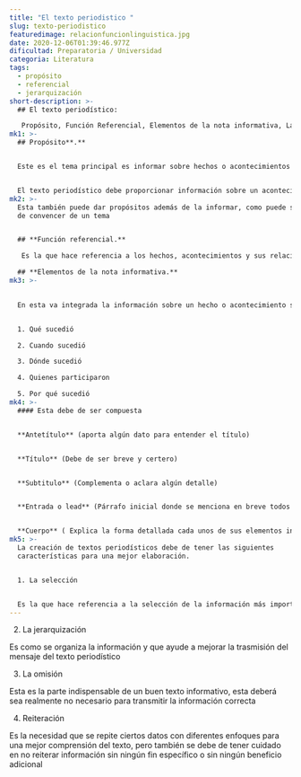 ```yaml
---
title: "El texto periodistico "
slug: texto-periodistico
featuredimage: relacionfuncionlinguistica.jpg
date: 2020-12-06T01:39:46.977Z
dificultad: Preparatoria / Universidad
categoria: Literatura
tags:
  - propósito
  - referencial
  - jerarquización
short-description: >-
  ## El texto periodístico:

   Propósito, Función Referencial, Elementos de la nota informativa, La selección, Jerarquización, omisión y reiteración de la información
mk1: >-
  ## Propósito**.**


  Este es el tema principal es informar sobre hechos o acontecimientos o temas.


  El texto periodístico debe proporcionar información sobre un acontecimiento, suceso o situación concreta. Debe ser claro, conciso y directo. El texto debe guiar al lector a través de la historia, proporcionándole toda la información relevante que necesita saber. Deben incluirse datos y fuentes para respaldar las afirmaciones hechas en el texto . La finalidad del texto periodístico es informar y orientar. Para ello, proporciona información clara y concisa sobre un acontecimiento, suceso o situación concretos. El texto debe ser directo y fácil de seguir, y debe incluir datos y fuentes que respalden las afirmaciones que se hacen en él. Este texto periodístico le proporcionará la información que necesita saber sobre un acontecimiento, suceso o situación concretos. Será claro, conciso y directo, y te guiará a través de la historia con toda la información relevante que necesitas saber.
mk2: >-
  Esta también puede dar propósitos además de la informar, como puede ser, trata
  de convencer de un tema 


  ## **Función referencial.**

   Es la que hace referencia a los hechos, acontecimientos y sus relaciones de la manera más objetiva posible  

  ## **Elementos de la nota informativa.**
mk3: >-
  

  En esta va integrada la información sobre un hecho o acontecimiento se integra en 


  1. Qué sucedió 

  2. Cuando sucedió 

  3. Dónde sucedió 

  4. Quienes participaron 

  5. Por qué sucedió
mk4: >-
  #### Esta debe de ser compuesta


  **Antetítulo** (aporta algún dato para entender el título)


  **Título** (Debe de ser breve y certero)


  **Subtitulo** (Complementa o aclara algún detalle)


  **Entrada o lead** (Párrafo inicial donde se menciona en breve todos los elementos informativas)


  **Cuerpo** ( Explica la forma detallada cada unos de sus elementos informativos o organizándonos)
mk5: >-
  La creación de textos periodísticos debe de tener las siguientes
  características para una mejor elaboración.


  1. La selección 


  Es la que hace referencia a la selección de la información más importante de entre toda la que se presenta en el hecho de información
---
```





2. La jerarquización 

Es como se organiza la información y que ayude a mejorar la trasmisión del mensaje del texto periodístico  

3. La omisión

Esta es la parte indispensable de un buen texto informativo, esta deberá sea realmente no necesario para transmitir la información correcta  

4. Reiteración

Es la necesidad que se repite ciertos datos con diferentes enfoques para una mejor comprensión del texto, pero también se debe de tener cuidado en no reiterar información sin ningún fin específico o sin ningún beneficio adicional